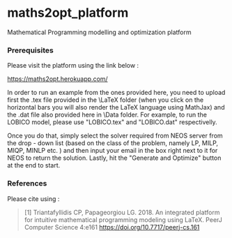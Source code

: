 # maths2opt_platform
Mathematical Programming modelling and optimization platform

### Prerequisites
Please visit the platform using the link below :

https://maths2opt.herokuapp.com/

In order to run an example from the ones provided here, you need to upload first the .tex file provided in the \LaTeX folder (when you click on the horizontal bars you will also render the LaTeX language using MathJax) and the .dat file also provided here in \Data folder. For example, to run the LOBICO model, please use "LOBICO.tex" and "LOBICO.dat" respectivelly.

Once you do that, simply select the solver required from NEOS server from the drop - down list (based on the class of the problem, namely LP, MILP, MIQP, MINLP etc. ) and then input your email in the box right next to it for NEOS to return the solution. Lastly, hit the "Generate and Optimize" button at the end to start.

### References
Please cite using :

> [1] Triantafyllidis CP, Papageorgiou LG. 2018. An integrated platform for intuitive mathematical programming modeling using LaTeX. PeerJ Computer Science 4:e161 https://doi.org/10.7717/peerj-cs.161
